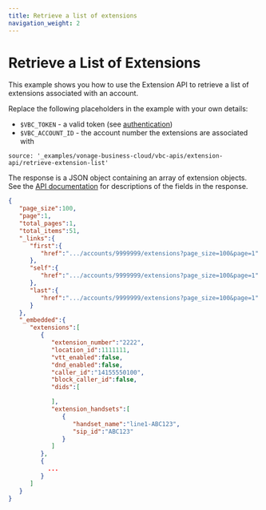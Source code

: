 ```yaml
---
title: Retrieve a list of extensions
navigation_weight: 2
---
```


# Retrieve a List of Extensions

This example shows you how to use the Extension API to retrieve a list of extensions associated with an account.

Replace the following placeholders in the example with your own details:

* `$VBC_TOKEN` - a valid token (see [authentication](http://localhost:3000/vonage-business-cloud/vbc-apis/getting-started/authentication))
* `$VBC_ACCOUNT_ID` - the account number the extensions are associated with

```building_blocks
source: '_examples/vonage-business-cloud/vbc-apis/extension-api/retrieve-extension-list'
```

The response is a JSON object containing an array of extension objects. See the [API documentation](/api/vonage-business-cloud/extension#ExtensionCtrl.getAccountExtensions) for descriptions of the fields in the response.

```json
{
   "page_size":100,
   "page":1,
   "total_pages":1,
   "total_items":51,
   "_links":{
      "first":{
         "href":".../accounts/9999999/extensions?page_size=100&page=1"
      },
      "self":{
         "href":".../accounts/9999999/extensions?page_size=100&page=1"
      },
      "last":{
         "href":".../accounts/9999999/extensions?page_size=100&page=1"
      }
   },
   "_embedded":{
      "extensions":[
         {
            "extension_number":"2222",
            "location_id":1111111,
            "vtt_enabled":false,
            "dnd_enabled":false,
            "caller_id":"14155550100",
            "block_caller_id":false,
            "dids":[

            ],
            "extension_handsets":[
               {
                  "handset_name":"line1-ABC123",
                  "sip_id":"ABC123"
               }
            ]
         },
         {
           ...
         }
      ]
   }
}
```
